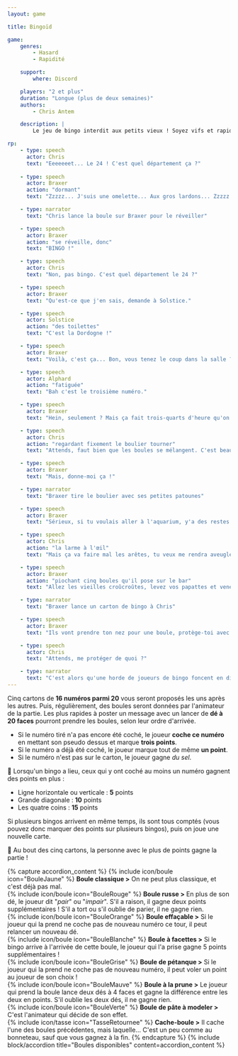 ```yaml
---
layout: game

title: Bingoïd

game:
    genres:
        - Hasard
        - Rapidité

    support:
        where: Discord

    players: "2 et plus"
    duration: "Longue (plus de deux semaines)"
    authors:
        - Chris Antem

    description: |
        Le jeu de bingo interdit aux petits vieux ! Soyez vifs et rapides pour faire une ligne, sachant que tout le monde joue avec le même carton !

rp:
    - type: speech
      actor: Chris
      text: "Eeeeeeet... Le 24 ! C'est quel département ça ?"
      
    - type: speech
      actor: Braxer
      action: "dormant"
      text: "Zzzzz... J'suis une omelette... Aux gros lardons... Zzzzz..."

    - type: narrator
      text: "Chris lance la boule sur Braxer pour le réveiller"

    - type: speech
      actor: Braxer
      action: "se réveille, donc"
      text: "BINGO !"

    - type: speech
      actor: Chris
      text: "Non, pas bingo. C'est quel département le 24 ?"

    - type: speech
      actor: Braxer
      text: "Qu'est-ce que j'en sais, demande à Solstice."

    - type: speech
      actor: Solstice
      action: "des toilettes"
      text: "C'est la Dordogne !"

    - type: speech
      actor: Braxer
      text: "Voilà, c'est ça... Bon, vous tenez le coup dans la salle ?"

    - type: speech
      actor: Alphard
      action: "fatiguée"
      text: "Bah c'est le troisième numéro."

    - type: speech
      actor: Braxer
      text: "Hein, seulement ? Mais ça fait trois-quarts d'heure qu'on a commencé ! Chris, tu fais quoi ?"

    - type: speech
      actor: Chris
      action: "regardant fixement le boulier tourner"
      text: "Attends, faut bien que les boules se mélangent. C'est beau toutes ces couleurs, ces numérooooos..."

    - type: speech
      actor: Braxer
      text: "Mais, donne-moi ça !"

    - type: narrator
      text: "Braxer tire le boulier avec ses petites patounes"

    - type: speech
      actor: Braxer
      text: "Sérieux, si tu voulais aller à l'aquarium, y'a des restes de soupe au poisson dans la cuisine, rince-toi l'œil."

    - type: speech
      actor: Chris
      action: "la larme à l'œil"
      text: "Mais ça va faire mal les arêtes, tu veux me rendra aveugle ?"

    - type: speech
      actor: Braxer
      action: "piochant cinq boules qu'il pose sur le bar"
      text: "Allez les vieilles croûcroûtes, levez vos papattes et venez chercher ces bouboules ! Premier arrivé premier servi !"

    - type: narrator
      text: "Braxer lance un carton de bingo à Chris"

    - type: speech
      actor: Braxer
      text: "Ils vont prendre ton nez pour une boule, protège-toi avec ça. Moi je vais dans le placard."

    - type: speech
      actor: Chris
      text: "Attends, me protéger de quoi ?"

    - type: narrator
      text: "C'est alors qu'une horde de joueurs de bingo foncent en direction du bar, les yeux injectés de sang"
---
```


Cinq cartons de **16 numéros parmi 20** vous seront proposés les uns après les autres. Puis, régulièrement, des boules seront données par l'animateur de la partie. Les plus rapides à poster un message avec un lancer de **dé à 20 faces** pourront prendre les boules, selon leur ordre d'arrivée.  
- Si le numéro tiré n'a pas encore été coché, le joueur **coche ce numéro** en mettant son pseudo dessus et marque **trois points**.  
- Si le numéro a déjà été coché, le joueur marque tout de même **un point**.
- Si le numéro n'est pas sur le carton, le joueur gagne *du sel*.

🎊 Lorsqu'un bingo a lieu, ceux qui y ont coché au moins un numéro gagnent des points en plus : 
- Ligne horizontale ou verticale : **5** points
- Grande diagonale : **10** points
- Les quatre coins : **15** points

Si plusieurs bingos arrivent en même temps, ils sont tous comptés (vous pouvez donc marquer des points sur plusieurs bingos), puis on joue une nouvelle carte.

🥅 Au bout des cinq cartons, la personne avec le plus de points gagne la partie !

{% capture accordion_content %}
{% include icon/boule icon="BouleJaune" %} **Boule classique >** On ne peut plus classique, et c'est déjà pas mal.  
{% include icon/boule icon="BouleRouge" %} **Boule russe >** En plus de son dé, le joueur dit "*pair*" ou "*impair*". S'il a raison, il gagne deux points supplémentaires ! S'il a tort ou s'il oublie de parier, il ne gagne rien.  
{% include icon/boule icon="BouleOrange" %} **Boule effaçable >**  Si le joueur qui la prend ne coche pas de nouveau numéro ce tour, il peut relancer un nouveau dé.  
{% include icon/boule icon="BouleBlanche" %} **Boule à facettes >** Si le bingo arrive à l'arrivée de cette boule, le joueur qui l'a prise gagne 5 points supplémentaires !  
{% include icon/boule icon="BouleGrise" %} **Boule de pétanque >** Si le joueur qui la prend ne coche pas de nouveau numéro, il peut voler un point au joueur de son choix !  
{% include icon/boule icon="BouleMauve" %} **Boule à la prune >** Le joueur qui prend la boule lance deux dés à 4 faces et gagne la différence entre les deux en points. S'il oublie les deux dés, il ne gagne rien.  
{% include icon/boule icon="BouleVerte" %} **Boule de pâte à modeler >** C'est l'animateur qui décide de son effet.  
{% include icon/tasse icon="TasseRetournee" %} **Cache-boule >** Il cache l'une des boules précédentes, mais laquelle... C'est un peu comme au bonneteau, sauf que vous gagnez à la fin.
{% endcapture %}
{% include block/accordion title="Boules disponibles" content=accordion_content %}
